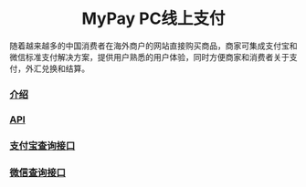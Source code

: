 <h1 align="center">MyPay PC线上支付</h1>

随着越来越多的中国消费者在海外商户的网站直接购买商品，商家可集成支付宝和微信标准支付解决方案，提供用户熟悉的用户体验，同时方便商家和消费者关于支付，外汇兑换和结算。

### <a href="intro.md"> 介绍 </a>

### <a href="api.md"> API </a>

### <a href="alipay.md"> 支付宝查询接口 </a>

### <a href="wechat.md"> 微信查询接口 </a>

